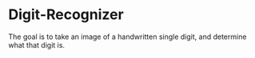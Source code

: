 # Digit-Recognizer
The goal is to take an image of a handwritten single digit, and determine what that digit is.
